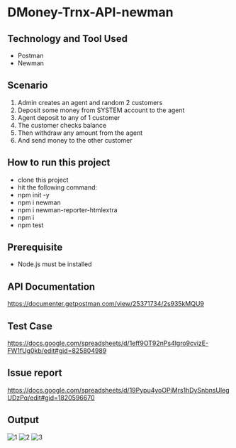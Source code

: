 # DMoney-Trnx-API-newman

## Technology and Tool Used
- Postman
- Newman

## Scenario
1. Admin creates an agent and random 2 customers
2. Deposit some money from SYSTEM account to the agent
3. Agent deposit to any of 1 customer
4. The customer checks balance
5. Then withdraw any amount from the agent
6. And send money to the other customer

## How to run this project
- clone this project
- hit the following command:
- npm init -y
- npm i newman
- npm i newman-reporter-htmlextra
- npm i
- npm test

## Prerequisite
- Node.js must be installed

## API Documentation
https://documenter.getpostman.com/view/25371734/2s935kMQU9

## Test Case
https://docs.google.com/spreadsheets/d/1eff9OT92nPs4lgro9cvizE-FW1fUg0kb/edit#gid=825804989

## Issue report
https://docs.google.com/spreadsheets/d/19Pypu4yoOPjMrs1hDySnbnsUlegUDzPq/edit#gid=1820596670

## Output

![1](https://user-images.githubusercontent.com/96409251/216108067-0469a682-302c-49d2-a1e8-da798e78337f.png)
![2](https://user-images.githubusercontent.com/96409251/216108127-95597c7c-6878-4b63-894a-3d33298911d5.png)
![3](https://user-images.githubusercontent.com/96409251/216108201-2a2646b0-ec1d-4fba-9907-0eaa7f4871e5.png)
